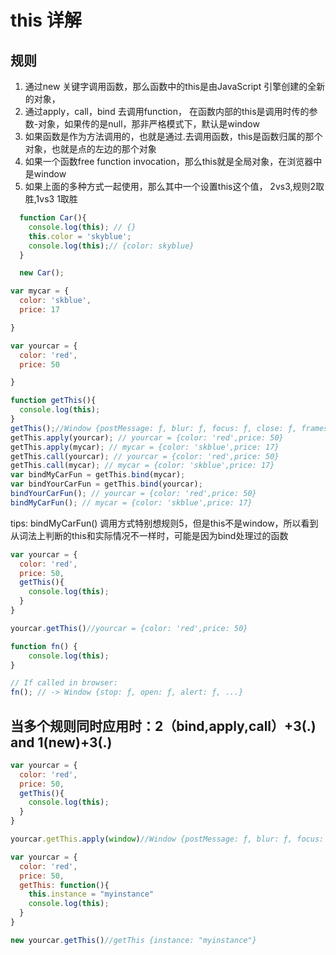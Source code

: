 # this 详解
## 规则
1. 通过new 关键字调用函数，那么函数中的this是由JavaScript 引擎创建的全新的对象，
2. 通过apply，call，bind 去调用function， 在函数内部的this是调用时传的参数-对象，如果传的是null，那非严格模式下，默认是window
3. 如果函数是作为方法调用的，也就是通过.去调用函数，this是函数归属的那个对象，也就是点的左边的那个对象
4. 如果一个函数free function invocation，那么this就是全局对象，在浏览器中是window
5. 如果上面的多种方式一起使用，那么其中一个设置this这个值， 2vs3,规则2取胜,1vs3 1取胜

```js
  function Car(){
    console.log(this); // {}
    this.color = 'skyblue';
    console.log(this);// {color: skyblue}
  }

  new Car();
```


```js
var mycar = {
  color: 'skblue',
  price: 17

}

var yourcar = {
  color: 'red',
  price: 50

}

function getThis(){
  console.log(this);
}
getThis();//Window {postMessage: ƒ, blur: ƒ, focus: ƒ, close: ƒ, frames: Window, …}
getThis.apply(yourcar); // yourcar = {color: 'red',price: 50}
getThis.apply(mycar); // mycar = {color: 'skblue',price: 17}
getThis.call(yourcar); // yourcar = {color: 'red',price: 50}
getThis.call(mycar); // mycar = {color: 'skblue',price: 17}
var bindMyCarFun = getThis.bind(mycar);
var bindYourCarFun = getThis.bind(yourcar);
bindYourCarFun(); // yourcar = {color: 'red',price: 50}
bindMyCarFun(); // mycar = {color: 'skblue',price: 17}

```
tips: bindMyCarFun() 调用方式特别想规则5，但是this不是window，所以看到从词法上判断的this和实际情况不一样时，可能是因为bind处理过的函数

```js
var yourcar = {
  color: 'red',
  price: 50,
  getThis(){
    console.log(this);
  }
}

yourcar.getThis()//yourcar = {color: 'red',price: 50}

```

```js
function fn() {
    console.log(this);
}

// If called in browser:
fn(); // -> Window {stop: ƒ, open: ƒ, alert: ƒ, ...}
```

## 当多个规则同时应用时：2（bind,apply,call）+3(.) and 1(new)+3(.)

```js
var yourcar = {
  color: 'red',
  price: 50,
  getThis(){
    console.log(this);
  }
}

yourcar.getThis.apply(window)//Window {postMessage: ƒ, blur: ƒ, focus: ƒ, close: ƒ, frames: Window, …}
```

```js
var yourcar = {
  color: 'red',
  price: 50,
  getThis: function(){
    this.instance = "myinstance"
    console.log(this);
  }
}

new yourcar.getThis()//getThis {instance: "myinstance"}
```
